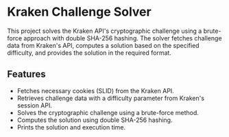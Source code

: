 # Kraken Challenge Solver

This project solves the Kraken API's cryptographic challenge using a brute-force approach with double SHA-256 hashing. The solver fetches challenge data from Kraken's API, computes a solution based on the specified difficulty, and provides the solution in the required format.

## Features

- Fetches necessary cookies (SLID) from the Kraken API.
- Retrieves challenge data with a difficulty parameter from Kraken's session API.
- Solves the cryptographic challenge using a brute-force method.
- Computes the solution using double SHA-256 hashing.
- Prints the solution and execution time.
